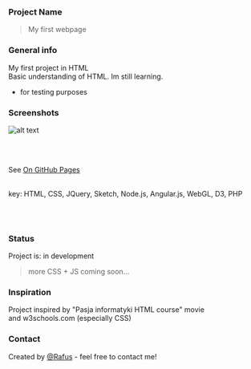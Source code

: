 ### Project Name
>My first webpage <BR>

### General info
My first project in HTML <br /> Basic understanding of HTML. Im  still learning. 
- for testing purposes

### Screenshots
![alt text](https://i.ytimg.com/vi/-dJolYw8tnk/hqdefault.jpg "Git Gud")

<br />

<br />

See [On GitHub Pages](https://rafusix.github.io/First-project/)
 

<br> 
key: HTML, CSS, JQuery, Sketch, Node.js, Angular.js, WebGL, D3, PHP

<br> <br> 

### Status
Project is: in development
>more CSS + JS coming soon...

### Inspiration
Project inspired by "Pasja informatyki HTML course" movie <br>
and w3schools.com (especially CSS)

### Contact
Created by [@Rafus](mailto:rafusv2@gmail.com) - feel free to contact me!
